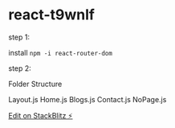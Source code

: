 # react-t9wnlf

step 1:

install `npm -i react-router-dom`

step 2:

Folder Structure

Layout.js
Home.js
Blogs.js
Contact.js
NoPage.js

[Edit on StackBlitz ⚡️](https://stackblitz.com/edit/react-t9wnlf)
